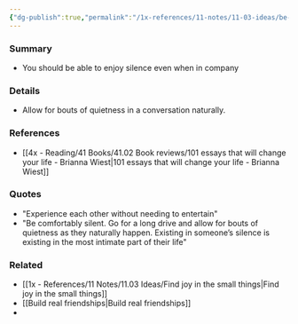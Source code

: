 ```yaml
---
{"dg-publish":true,"permalink":"/1x-references/11-notes/11-03-ideas/be-able-to-enjoy-silence/","title":"Be able to enjoy silence","created":"2022-11-14T21:33:33.000+03:00","updated":"2024-02-14T20:18:35.782+03:00"}
---
```



### Summary
- You should be able to enjoy silence even when in company

### Details
- Allow for bouts of quietness in a conversation naturally. 

### References
- [[4x - Reading/41 Books/41.02 Book reviews/101 essays that will change your life - Brianna Wiest\|101 essays that will change your life - Brianna Wiest]]

### Quotes
- "Experience each other without needing to entertain"
- "Be comfortably silent. Go for a long drive and allow for bouts of quietness as they naturally happen. Existing in someone’s silence is existing in the most intimate part of their life"

### Related
- [[1x - References/11 Notes/11.03 Ideas/Find joy in the small things\|Find joy in the small things]]
- [[Build real friendships\|Build real friendships]]
- 